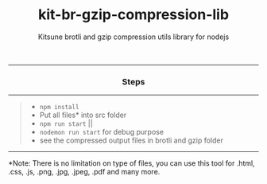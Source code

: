 # <div align="center"> kit-br-gzip-compression-lib </div>

<div align="center"> Kitsune brotli and gzip compression utils library for nodejs</div>
<br/>
<br/>

---

### <div align="center"> **Steps** </div>

---

> -   `npm install`
> -   Put all files\* into src folder
> -   `npm run start` ||
> -   `nodemon run start` for debug purpose
> -   see the compressed output files in brotli and gzip folder

---

\*Note: There is no limitation on type of files, you can use this tool for .html, .css, .js, .png, .jpg, .jpeg, .pdf and many more.

